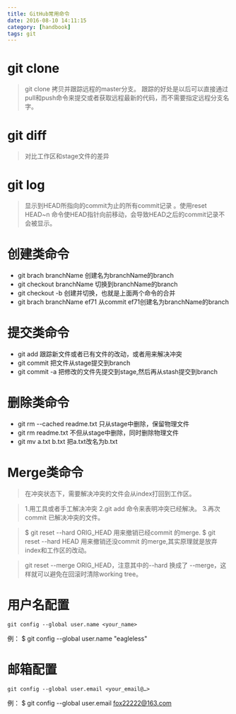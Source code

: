 ```yaml
---
title: GitHub常用命令
date: 2016-08-10 14:11:15
category: [handbook]
tags: git
---
```


<!--more-->
#	git clone
>	git clone 拷贝并跟踪远程的master分支。
>	跟踪的好处是以后可以直接通过pull和push命令来提交或者获取远程最新的代码，而不需要指定远程分支名字。

#	git diff 
>	对比工作区和stage文件的差异

#	git log
>	显示到HEAD所指向的commit为止的所有commit记录 。使用reset HEAD~n 命令使HEAD指针向前移动，会导致HEAD之后的commit记录不会被显示。

#	创建类命令
*	git brach branchName 创建名为branchName的branch 
*	git checkout branchName 切换到branchName的branch 
*	git checkout -b 创建并切换，也就是上面两个命令的合并
*	git brach branchName ef71 从commit ef71创建名为branchName的branch

#	提交类命令
*	git add 跟踪新文件或者已有文件的改动，或者用来解决冲突
*	git commit 把文件从stage提交到branch
*	git commit -a 把修改的文件先提交到stage,然后再从stash提交到branch

#	删除类命令 
*	git rm --cached readme.txt 只从stage中删除，保留物理文件
*	git rm readme.txt 不但从stage中删除，同时删除物理文件
*	git mv a.txt b.txt 把a.txt改名为b.txt
#	Merge类命令

>	在冲突状态下，需要解决冲突的文件会从index打回到工作区。

>	1.用工具或者手工解决冲突 
>	2.git add 命令来表明冲突已经解决。 
>	3.再次commit 已解决冲突的文件。

>	$ git reset --hard ORIG_HEAD 用来撤销已经commit 的merge. 
>	$ git reset --hard HEAD 用来撤销还没commit 的merge,其实原理就是放弃index和工作区的改动。

>	git reset --merge ORIG_HEAD，注意其中的--hard 换成了 --merge，这样就可以避免在回滚时清除working tree。

#	用户名配置
	git config --global user.name <your_name>
例： $ git config --global user.name "eagleless"

#	邮箱配置
	git config --global user.email <your_email@…>
例： $ git config --global user.email fox22222@163.com













